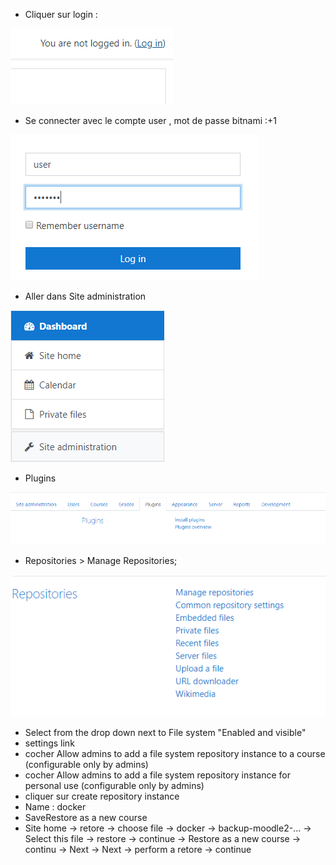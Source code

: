 
- Cliquer sur login :

![login](./images/moodle1.png)

- Se connecter avec le compte user , mot de passe bitnami :+1

![user](./images/moodle2.png)

- Aller dans Site administration 

![admin](./images/moodle3.png)

- Plugins 

![site_admin](./images/moodle4.png)

- Repositories > Manage Repositories;

![plugin](./images/moodle5.png)

- Select from the drop down next to File system "Enabled and visible"
- settings link
- cocher Allow admins to add a file system repository instance to a course (configurable only by admins)
- cocher Allow admins to add a file system repository instance for personal use (configurable only by admins)
- cliquer sur create repository instance
- Name : docker
- SaveRestore as a new course
- Site home -> retore -> choose file -> docker -> backup-moodle2-... -> Select this file -> restore -> continue -> Restore as a new course -> continu -> Next -> Next -> perform a retore -> continue
